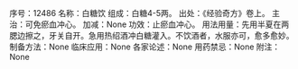 序号：12486
名称：白糖饮
组成：白糖4-5两。
出处：《经验奇方》卷上。
主治：可免瘀血冲心。
加减：None
功效：止瘀血冲心。
用法用量：先用半夏在两腮边擦之，牙关自开。急用热绍酒冲白糖灌入。不饮酒者，水服亦可，愈多愈妙。
制备方法：None
临床应用：None
各家论述：None
用药禁忌：None
附注：None
